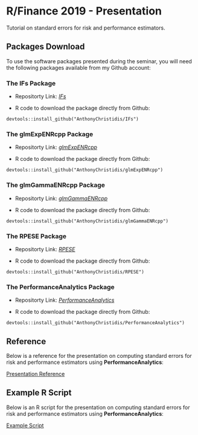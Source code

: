 # R/Finance 2019 - Presentation

Tutorial on standard errors for risk and performance estimators.

## Packages Download

To use the software packages presented during the seminar, you will need the following packages available from my Github account:

### The IFs Package

* Repositorty Link: [*IFs*](https://github.com/AnthonyChristidis/IFs)

* R code to download the package directly from Github: 
```
devtools::install_github("AnthonyChristidis/IFs")
```
### The glmExpENRcpp Package

* Repositorty Link: [*glmExpENRcpp*](https://github.com/AnthonyChristidis/glmExpENRcpp)

* R code to download the package directly from Github: 
```
devtools::install_github("AnthonyChristidis/glmExpENRcpp")
```
### The glmGammaENRcpp Package

* Repositorty Link: [*glmGammaENRcpp*](https://github.com/AnthonyChristidis/glmGammaENRcpp)

* R code to download the package directly from Github: 
```
devtools::install_github("AnthonyChristidis/glmGammaENRcpp")
```
### The RPESE Package

* Repositorty Link: [*RPESE*](https://github.com/AnthonyChristidis/RPESE)

* R code to download the package directly from Github: 
```
devtools::install_github("AnthonyChristidis/RPESE")
```
### The PerformanceAnalytics Package

* Repositorty Link: [*PerformanceAnalytics*](https://github.com/AnthonyChristidis/PerformanceAnalytics)

* R code to download the package directly from Github: 
```
devtools::install_github("AnthonyChristidis/PerformanceAnalytics")
```

## Reference

Below is a reference for the presentation on computing standard errors for risk and performance estimators using **PerformanceAnalytics**:

[Presentation Reference](https://drive.google.com/open?id=1-F7bNve9vyEIi6csrf0jkaai7GrWjOVl)

## Example R Script

Below is an R script for the presentation on computing standard errors for risk and performance estimators using **PerformanceAnalytics**:

[Example Script](https://drive.google.com/open?id=1Wk3YeVs5xS_Nr4rJIv9b-zsxdP55D6Vk)
